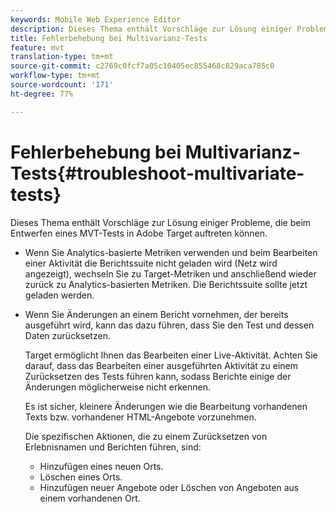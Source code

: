 ```yaml
---
keywords: Mobile Web Experience Editor
description: Dieses Thema enthält Vorschläge zur Lösung einiger Probleme, die beim Entwerfen eines MVT-Tests in Adobe Target auftreten können.
title: Fehlerbehebung bei Multivarianz-Tests
feature: mvt
translation-type: tm+mt
source-git-commit: c2769c0fcf7a05c10405ec855468c829aca785c0
workflow-type: tm+mt
source-wordcount: '171'
ht-degree: 77%

---
```



# Fehlerbehebung bei Multivarianz-Tests{#troubleshoot-multivariate-tests}

Dieses Thema enthält Vorschläge zur Lösung einiger Probleme, die beim Entwerfen eines MVT-Tests in Adobe Target auftreten können.

* Wenn Sie Analytics-basierte Metriken verwenden und beim Bearbeiten einer Aktivität die Berichtssuite nicht geladen wird (Netz wird angezeigt), wechseln Sie zu Target-Metriken und anschließend wieder zurück zu Analytics-basierten Metriken. Die Berichtssuite sollte jetzt geladen werden.
* Wenn Sie Änderungen an einem Bericht vornehmen, der bereits ausgeführt wird, kann das dazu führen, dass Sie den Test und dessen Daten zurücksetzen.

   Target ermöglicht Ihnen das Bearbeiten einer Live-Aktivität. Achten Sie darauf, dass das Bearbeiten einer ausgeführten Aktivität zu einem Zurücksetzen des Tests führen kann, sodass Berichte einige der Änderungen möglicherweise nicht erkennen.

   Es ist sicher, kleinere Änderungen wie die Bearbeitung vorhandenen Texts bzw. vorhandener HTML-Angebote vorzunehmen.

   Die spezifischen Aktionen, die zu einem Zurücksetzen von Erlebnisnamen und Berichten führen, sind:

   * Hinzufügen eines neuen Orts.
   * Löschen eines Orts.
   * Hinzufügen neuer Angebote oder Löschen von Angeboten aus einem vorhandenen Ort.

